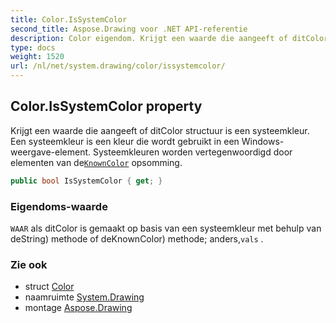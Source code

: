 ```yaml
---
title: Color.IsSystemColor
second_title: Aspose.Drawing voor .NET API-referentie
description: Color eigendom. Krijgt een waarde die aangeeft of ditColor structuur is een systeemkleur. Een systeemkleur is een kleur die wordt gebruikt in een Windowsweergaveelement. Systeemkleuren worden vertegenwoordigd door elementen van deKnownColor opsomming.
type: docs
weight: 1520
url: /nl/net/system.drawing/color/issystemcolor/
---
```

## Color.IsSystemColor property

Krijgt een waarde die aangeeft of ditColor structuur is een systeemkleur. Een systeemkleur is een kleur die wordt gebruikt in een Windows-weergave-element. Systeemkleuren worden vertegenwoordigd door elementen van de[`KnownColor`](../../knowncolor/) opsomming.

```csharp
public bool IsSystemColor { get; }
```

### Eigendoms-waarde

`WAAR` als ditColor is gemaakt op basis van een systeemkleur met behulp van deString) methode of deKnownColor) methode; anders,`vals` .

### Zie ook

* struct [Color](../)
* naamruimte [System.Drawing](../../color/)
* montage [Aspose.Drawing](../../../)


